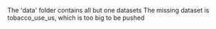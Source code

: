 The 'data' folder contains all but one datasets 
The missing dataset is tobacco_use_us, which is too big to be pushed